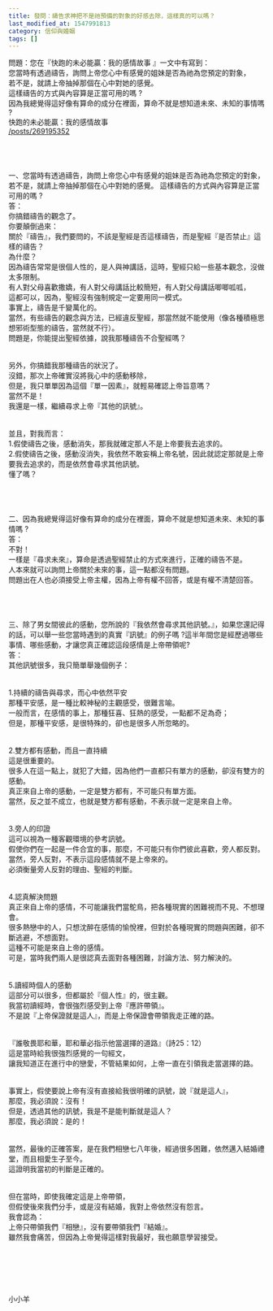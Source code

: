 ```yaml
---
title: 發問：禱告求神把不是祂預備的對象的好感去除，這樣真的可以嗎？
last_modified_at: 1547991813
category: 信仰與婚姻
tags: []
---
```


<p>問題：您在『快跑的未必能贏：我的感情故事 』一文中有寫到：<br/>
您當時有透過禱告，詢問上帝您心中有感覺的姐妹是否為祂為您預定的對象，<br/>
若不是，就請上帝抽掉那個在心中對她的感覺。<br/>
這樣禱告的方式與內容算是正當可用的嗎 ?<br/>
因為我總覺得這好像有算命的成分在裡面，算命不就是想知道未來、未知的事情嗎 ?<br/>
<!--more-->快跑的未必能贏：我的感情故事<br/>
<a href="/posts/269195352">/posts/269195352</a><br/>
<br/>
<br/>
<br/>
<br/>
一、您當時有透過禱告，詢問上帝您心中有感覺的姐妹是否為祂為您預定的對象，若不是，就請上帝抽掉那個在心中對她的感覺。 這樣禱告的方式與內容算是正當可用的嗎 ?<br/>
答：<br/>
你搞錯禱告的觀念了。<br/>
你要顛倒過來：<br/>
關於『禱告』，我們要問的，不該是聖經是否這樣禱告，而是聖經『是否禁止』這樣的禱告？<br/>
為什麼？<br/>
因為禱告常常是很個人性的，是人與神講話，這時，聖經只給一些基本觀念，沒做太多限制。<br/>
有人對父母喜歡撒嬌，有人對父母講話比較簡短，有人對父母講話唧唧呱呱，<br/>
這都可以，因為，聖經沒有強制規定一定要用同一模式。<br/>
事實上，禱告是千變萬化的。<br/>
當然，有些禱告的觀念與方法，已經違反聖經，那當然就不能使用（像各種積極思想邪術型態的禱告，當然就不行）。<br/>
問題是，你能提出聖經依據，說我那種禱告不合聖經嗎？<br/>
<br/>
<br/>
另外，你搞錯我那種禱告的狀況了。<br/>
沒錯，那次上帝確實沒將我心中的感動移除，<br/>
但是，我只單單因為這個『單一因素』，就輕易確認上帝旨意嗎？<br/>
當然不是！<br/>
我還是一樣，繼續尋求上帝『其他的訊號』。<br/>
<br/>
<br/>
並且，對我而言：<br/>
1.假使禱告之後，感動消失，那我就確定那人不是上帝要我去追求的。<br/>
2.假使禱告之後，感動沒消失，我依然不敢妄稱上帝名號，因此就認定那就是上帝要我去追求的，而是依然會尋求其他訊號。<br/>
懂了嗎？<br/>
<br/>
<br/>
<br/>
<br/>
二、因為我總覺得這好像有算命的成分在裡面，算命不就是想知道未來、未知的事情嗎 ?<br/>
答：<br/>
不對！<br/>
一樣是『尋求未來』，算命是透過聖經禁止的方式來進行，正確的禱告不是。<br/>
人本來就可以詢問上帝關於未來的事，這一點都沒有問題。<br/>
問題出在人也必須接受上帝主權，因為上帝有權不回答，或是有權不清楚回答。<br/>
<br/>
<br/>
<br/>
<br/>
三、除了男女間彼此的感動，您所說的『我依然會尋求其他訊號。』，如果您還記得的話，可以舉一些您當時遇到的真實『訊號』的例子嗎 ?這半年間您是經歷過哪些事情、哪些感動，才讓您真正確認這段感情是上帝帶領呢?<br/>
答：<br/>
其他訊號很多，我只簡單舉幾個例子：<br/>
<br/>
<br/>
1.持續的禱告與尋求，而心中依然平安<br/>
那種平安感，是一種比較神秘的主觀感受，很難言喻。<br/>
一般而言，在感情的事上，那種狂喜、狂熱的感受，一點都不足為奇；<br/>
但是，那種平安感，是很特殊的，卻也是很多人所忽略的。<br/>
<br/>
<br/>
2.雙方都有感動，而且一直持續<br/>
這是很重要的。<br/>
很多人在這一點上，就犯了大錯，因為他們一直都只有單方的感動，卻沒有雙方的感動。<br/>
真正來自上帝的感動，一定是雙方都有，不可能只有單方面。<br/>
當然，反之並不成立，也就是雙方都有感動，不表示就一定是來自上帝。<br/>
<br/>
<br/>
3.旁人的印證<br/>
這可以視為一種客觀環境的參考訊號。<br/>
假使你們在一起是一件合宜的事，那麼，不可能只有你們彼此喜歡，旁人都反對。<br/>
當然，旁人反對，不表示這段感情就不是上帝來的。<br/>
必須衡量旁人反對的理由、聖經的判斷。<br/>
<br/>
<br/>
4.認真解決問題<br/>
真正來自上帝的感情，不可能讓我們當鴕鳥，把各種現實的困難視而不見、不想理會。<br/>
很多熱戀中的人，只想沈醉在感情的愉悅裡，但對於各種現實的問題與困難，卻不斷逃避，不想面對。<br/>
這種不可能是來自上帝的感情。<br/>
可是，當時我們兩人是很認真去面對各種困難，討論方法、努力解決的。<br/>
<br/>
<br/>
5.讀經時個人的感動<br/>
這部分可以很多，但都屬於『個人性』的，很主觀。<br/>
我當初讀經時，會很強烈感受到上帝『應許帶領』。<br/>
不是說『上帝保證就是這人』，而是上帝保證會帶領我走正確的路。<br/>
<br/>
<br/>
『誰敬畏耶和華，耶和華必指示他當選擇的道路』（詩25：12）<br/>
這是當時給我很強烈感覺的一句經文，<br/>
讓我知道正在進行中的戀愛，不管結果如何，上帝一直在引領我走當選擇的路。<br/>
<br/>
<br/>
事實上，假使要說上帝有沒有直接給我很明確的訊號，說『就是這人』，<br/>
那麼，我必須說：沒有！<br/>
但是，透過其他的訊號，我是不是能判斷就是這人？<br/>
那麼，我必須說：是的！<br/>
<br/>
<br/>
當然，最後的正確答案，是在我們相戀七八年後，經過很多困難，依然邁入結婚禮堂，而且相愛生子至今。<br/>
這證明我當初的判斷是正確的。<br/>
<br/>
<br/>
但在當時，即使我確定這是上帝帶領，<br/>
但假使後來我們分手，或是沒有結婚，我對上帝依然沒有怨言。<br/>
我會認為：<br/>
上帝只帶領我們『相戀』，沒有要帶領我們『結婚』。<br/>
雖然我會痛苦，但因為上帝覺得這樣對我最好，我也願意學習接受。<br/>
<br/>
<br/>
<br/>
<br/>
<br/>
<br/>
小小羊<br/>
<br/>
<br/>
<br/>
 </p>
